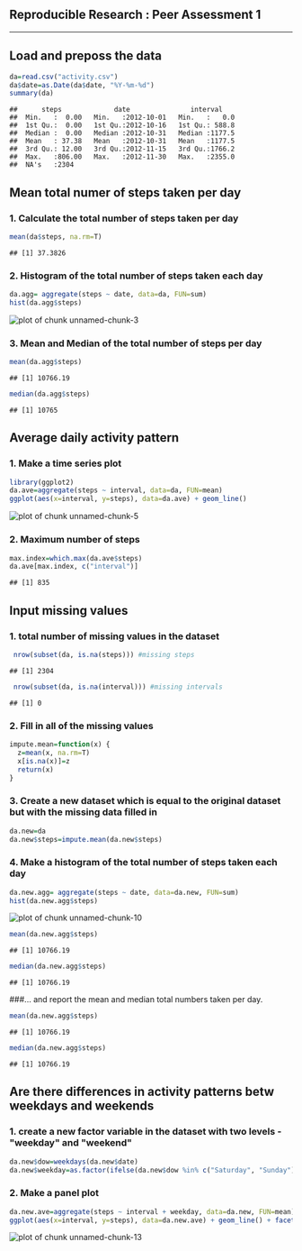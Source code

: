 Reproducible Research : Peer Assessment 1
---------------------------------------------------------------------
---------------------------------------------------------------------

## Load and preposs the data


```r
da=read.csv("activity.csv")
da$date=as.Date(da$date, "%Y-%m-%d")
summary(da)
```

```
##      steps             date               interval     
##  Min.   :  0.00   Min.   :2012-10-01   Min.   :   0.0  
##  1st Qu.:  0.00   1st Qu.:2012-10-16   1st Qu.: 588.8  
##  Median :  0.00   Median :2012-10-31   Median :1177.5  
##  Mean   : 37.38   Mean   :2012-10-31   Mean   :1177.5  
##  3rd Qu.: 12.00   3rd Qu.:2012-11-15   3rd Qu.:1766.2  
##  Max.   :806.00   Max.   :2012-11-30   Max.   :2355.0  
##  NA's   :2304
```


## Mean total numer of steps taken per day
### 1. Calculate the total number of steps taken per day

```r
mean(da$steps, na.rm=T)
```

```
## [1] 37.3826
```

### 2. Histogram of the total number of steps taken each day

```r
da.agg= aggregate(steps ~ date, data=da, FUN=sum)
hist(da.agg$steps)
```

![plot of chunk unnamed-chunk-3](figure/unnamed-chunk-3-1.png) 

### 3. Mean and Median of the total number of steps per day

```r
mean(da.agg$steps)
```

```
## [1] 10766.19
```

```r
median(da.agg$steps)
```

```
## [1] 10765
```



## Average daily activity pattern
### 1. Make a time series plot

```r
library(ggplot2)
da.ave=aggregate(steps ~ interval, data=da, FUN=mean)
ggplot(aes(x=interval, y=steps), data=da.ave) + geom_line()
```

![plot of chunk unnamed-chunk-5](figure/unnamed-chunk-5-1.png) 

### 2. Maximum number of steps

```r
max.index=which.max(da.ave$steps)
da.ave[max.index, c("interval")]
```

```
## [1] 835
```

## Input missing values
### 1. total number of missing values in the dataset

```r
 nrow(subset(da, is.na(steps))) #missing steps
```

```
## [1] 2304
```

```r
 nrow(subset(da, is.na(interval))) #missing intervals
```

```
## [1] 0
```
### 2. Fill in all of the missing values

```r
impute.mean=function(x) {
  z=mean(x, na.rm=T)
  x[is.na(x)]=z
  return(x)
}
```

### 3. Create a new dataset which is equal to the original dataset but with the missing data filled in

```r
da.new=da
da.new$steps=impute.mean(da.new$steps)
```

### 4. Make a histogram of the total number of steps taken each day 

```r
da.new.agg= aggregate(steps ~ date, data=da.new, FUN=sum)
hist(da.new.agg$steps)
```

![plot of chunk unnamed-chunk-10](figure/unnamed-chunk-10-1.png) 

```r
mean(da.new.agg$steps)
```

```
## [1] 10766.19
```

```r
median(da.new.agg$steps)
```

```
## [1] 10766.19
```

###... and report the mean and median total numbers taken per day.

```r
mean(da.new.agg$steps)
```

```
## [1] 10766.19
```

```r
median(da.new.agg$steps)
```

```
## [1] 10766.19
```

## Are there differences in activity patterns betw weekdays and weekends
### 1. create a new factor variable in the dataset with two levels - "weekday" and "weekend"

```r
da.new$dow=weekdays(da.new$date)
da.new$weekday=as.factor(ifelse(da.new$dow %in% c("Saturday", "Sunday"), "weekend", "weekday"))
```

### 2. Make a panel plot

```r
da.new.ave=aggregate(steps ~ interval + weekday, data=da.new, FUN=mean)
ggplot(aes(x=interval, y=steps), data=da.new.ave) + geom_line() + facet_grid(weekday ~ .)
```

![plot of chunk unnamed-chunk-13](figure/unnamed-chunk-13-1.png) 
